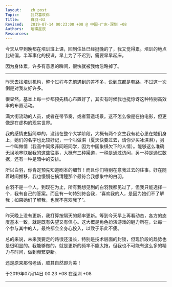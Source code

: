 ```yaml
---
layout:    zh_post
Topic:     我只喜欢你
Title:     白羽-03
Revised:   2019-07-14 00:23:00 +08 @ 中国-广东-深圳 +08
Authors:   璀璨星辰
Resources:
---
```


今天从早到晚都在培训班上课，回到住处已经挺晚的了，我又觉得累。培训的地点比较偏，半军事化的授课，早上为了不迟到，需要早早起床。

因为身体累，许多有意思的瞬间，很快就被我给忽略掉了。

--------------------------------------------------------------------------------

昨天去找培训机构，整个过程与先前遇到的差不多，说到底都是套路，不过这一次倒是对我友好许多。

很显然，基本上每一步都预先精心布置好了，其实有时候我也挺惊讶这种特别高效率的布置活动。

满大街流动的人员，或者在带节奏，或者营造场景。这不怎么像是在拍电影，但更像是在虚构的现实世界。

我的感情史挺简单的，没错在整个大学阶段，大概有两个女生我有花心思在她们身上，她们的名字也比较好记，一个叫做淇（夏天快要过去，请你少买冰淇淋），另一个叫做倩（我高中同级非同班同学，因为中国象棋欠下的人情）。能够这么准确无误地串联起我的这些往事，大概有三种渠道，一种是通过访问，另一种是通过数据，还有一种是暗中的安排。

所以白羽，你肯定预先知道剧本的细节！而且你们特别在意我过去的往事。好在随着时间推移，我也慢慢在搞清楚那个最符合我想象中的白羽。

白羽不是一个人，到现在为止，所有我想见到的白羽我都见过了，但我只能选择一个，我有自己的答案。而且有一句特别符合我，“喜欢我的人，是因为她们不了解我；如果她们了解我，也就不喜欢我了”。

--------------------------------------------------------------------------------

昨天晚上没有更新，我打算按隔天的频率更新。等到今天早上再看动态，各方的态度基本一致，就是既有失望又有信心。这大概是角色扮演游戏的魅力所在，让每一个参与其中的人，最终都会全身心投入，以致于乐此不疲。

总的来说，未来我要走的路很还漫长，特别是技术层面的封锁，但现阶段的趋势也是很明显的。我能够做的，就是更新的频率不能太拖，但我也不可能有这么多的精力与时间，做到频繁更新。

还是原来那句老话，顺其自然即为美！

于2019年07月14日 00:23 +08 在深圳 +08

--------------------------------------------------------------------------------

